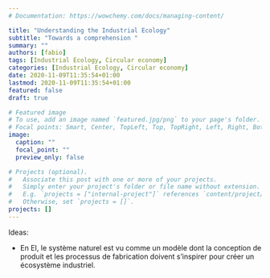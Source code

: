 ```yaml
---
# Documentation: https://wowchemy.com/docs/managing-content/

title: "Understanding the Industrial Ecology"
subtitle: "Towards a comprehension "
summary: ""
authors: [fabio]
tags: [Industrial Ecology, Circular economy]
categories: [Industrial Ecology, Circular economy]
date: 2020-11-09T11:35:54+01:00
lastmod: 2020-11-09T11:35:54+01:00
featured: false
draft: true

# Featured image
# To use, add an image named `featured.jpg/png` to your page's folder.
# Focal points: Smart, Center, TopLeft, Top, TopRight, Left, Right, BottomLeft, Bottom, BottomRight.
image:
  caption: ""
  focal_point: ""
  preview_only: false

# Projects (optional).
#   Associate this post with one or more of your projects.
#   Simply enter your project's folder or file name without extension.
#   E.g. `projects = ["internal-project"]` references `content/project/deep-learning/index.md`.
#   Otherwise, set `projects = []`.
projects: []
---
```


Ideas:

- En EI, le système naturel est vu comme un modèle dont la conception de produit et les processus de fabrication doivent s’inspirer pour créer un écosystème industriel.




